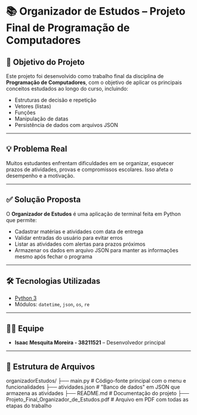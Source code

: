# 📚 Organizador de Estudos – Projeto Final de Programação de Computadores

## 🎯 Objetivo do Projeto

Este projeto foi desenvolvido como trabalho final da disciplina de **Programação de Computadores**, com o objetivo de aplicar os principais conceitos estudados ao longo do curso, incluindo:
- Estruturas de decisão e repetição
- Vetores (listas)
- Funções
- Manipulação de datas
- Persistência de dados com arquivos JSON

---

## 💡 Problema Real

Muitos estudantes enfrentam dificuldades em se organizar, esquecer prazos de atividades, provas e compromissos escolares. Isso afeta o desempenho e a motivação.

---

## ✅ Solução Proposta

O **Organizador de Estudos** é uma aplicação de terminal feita em Python que permite:

- Cadastrar matérias e atividades com data de entrega
- Validar entradas do usuário para evitar erros
- Listar as atividades com alertas para prazos próximos
- Armazenar os dados em arquivo JSON para manter as informações mesmo após fechar o programa

---

## 🛠️ Tecnologias Utilizadas

- [Python 3](https://www.python.org/)
- Módulos: `datetime`, `json`, `os`, `re`

---

## 👨‍💻 Equipe

- **Isaac Mesquita Moreira - 38211521** – Desenvolvedor principal

---

## 📁 Estrutura de Arquivos

organizadorEstudos/
├── main.py # Código-fonte principal com o menu e funcionalidades
├── atividades.json # "Banco de dados" em JSON que armazena as atividades
├── README.md # Documentação do projeto
├── Projeto_Final_Organizador_de_Estudos.pdf # Arquivo em PDF com todas as etapas do trabalho
